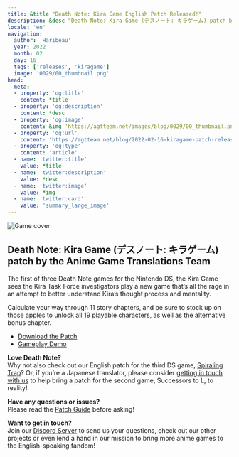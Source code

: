 ```yaml
---
title: &title "Death Note: Kira Game English Patch Released!"
description: &desc "Death Note: Kira Game (デスノート: キラゲーム) patch by the Anime Game Translations Team"
locale: 'en'
navigation:
  author: 'Haribeau'
  year: 2022
  month: 02
  day: 16
  tags: ['releases', 'kiragame']
  image: '0029/00_thumbnail.png'
head:
  meta:
  - property: 'og:title'
    content: *title
  - property: 'og:description'
    content: *desc
  - property: 'og:image'
    content: &img 'https://agtteam.net/images/blog/0029/00_thumbnail.png'
  - property: 'og:url'
    content: 'https://agtteam.net/blog/2022-02-16-kiragame-patch-release'
  - property: 'og:type'
    content: 'article'
  - name: 'twitter:title'
    value: *title
  - name: 'twitter:description'
    value: *desc
  - name: 'twitter:image'
    value: *img
  - name: 'twitter:card'
    value: 'summary_large_image'
---
```


![Game cover](/images/blog/0029/676282663687028736_0.png)

## Death Note: Kira Game (デスノート: キラゲーム) patch by the Anime Game Translations Team

The first of three Death Note games for the Nintendo DS, the Kira Game sees the Kira Task Force investigators play a new game that’s all the rage in an attempt to better understand Kira’s thought process and mentality.

Calculate your way through 11 story chapters, and be sure to stock up on those apples to unlock all 19 playable characters, as well as the alternative bonus chapter.

*   [Download the Patch](/kiragame)
*   [Gameplay Demo](https://youtu.be/7sQBvrVN7Pk)

**Love Death Note?**  
Why not also check out our English patch for the third DS game, [Spiraling Trap](/prologue)? Or, if you’re a Japanese translator, please consider [getting in touch with us](https://discord.gg/UUF7Zbm) to help bring a patch for the second game, Successors to L, to reality!

**Have any questions or issues?**  
Please read the [Patch Guide](/kiragame/guide/nds) before asking!

**Want to get in touch?**  
Join our [Discord Server](https://discord.gg/UUF7Zbm) to send us your questions, check out our other projects or even lend a hand in our mission to bring more anime games to the English-speaking fandom!
